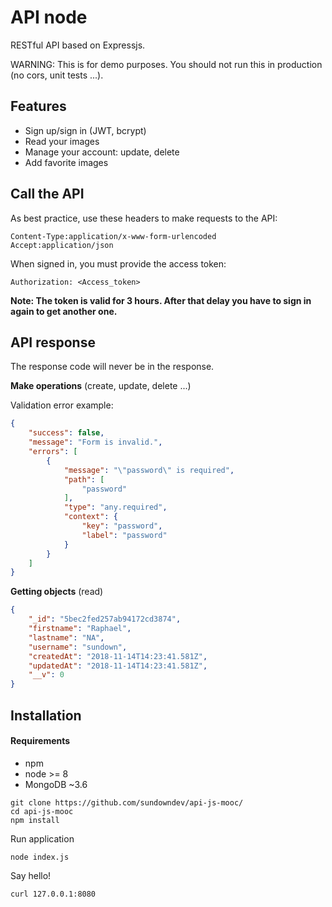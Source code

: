 # API node
RESTful API based on Expressjs.

WARNING: This is for demo purposes. You should not run this in production (no cors, unit tests ...).

## Features

- Sign up/sign in (JWT, bcrypt)
- Read your images
- Manage your account: update, delete
- Add favorite images

## Call the API

As best practice, use these headers to make requests to the API:

```
Content-Type:application/x-www-form-urlencoded
Accept:application/json
```

When signed in, you must provide the access token:

```
Authorization: <Access_token>
```

**Note: The token is valid for 3 hours. After that delay you have to sign in again to get another one.**

## API response

The response code will never be in the response.

**Make operations** (create, update, delete ...)

Validation error example:

```json
{
    "success": false,
    "message": "Form is invalid.",
    "errors": [
        {
            "message": "\"password\" is required",
            "path": [
                "password"
            ],
            "type": "any.required",
            "context": {
                "key": "password",
                "label": "password"
            }
        }
    ]
}
```

**Getting objects** (read)

```json
{
    "_id": "5bec2fed257ab94172cd3874",
    "firstname": "Raphael",
    "lastname": "NA",
    "username": "sundown",
    "createdAt": "2018-11-14T14:23:41.581Z",
    "updatedAt": "2018-11-14T14:23:41.581Z",
    "__v": 0
}
```

## Installation

#### Requirements

- npm
- node >= 8
- MongoDB ~3.6

```
git clone https://github.com/sundowndev/api-js-mooc/
cd api-js-mooc
npm install
```

Run application

```
node index.js
```

Say hello!

```
curl 127.0.0.1:8080
```
